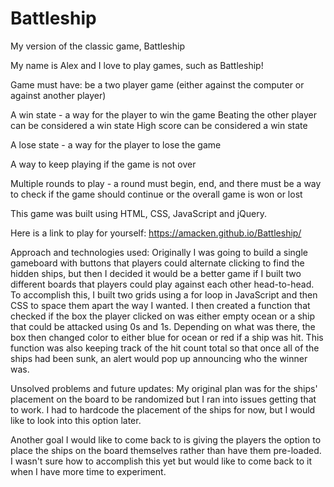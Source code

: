 # Battleship
My version of the classic game, Battleship

My name is Alex and I love to play games, such as Battleship!



Game must have:
be a two player game (either against the computer or against another player)

A win state - a way for the player to win the game
Beating the other player can be considered a win state
High score can be considered a win state

A lose state - a way for the player to lose the game

A way to keep playing if the game is not over

Multiple rounds to play - a round must begin, end, and there must be a way to check if the game should continue or the overall game is won or lost




This game was built using HTML, CSS, JavaScript and jQuery.

Here is a link to play for yourself: https://amacken.github.io/Battleship/


Approach and technologies used:
Originally I was going to build a single gameboard with buttons that players could alternate clicking to find the hidden ships, but then I decided it would be a better game if I built two different boards that players could play against each other head-to-head. To accomplish this, I built two grids using a for loop in JavaScript and then CSS to space them apart the way I wanted.  I then created a function that checked if the box the player clicked on was either empty ocean or a ship that could be attacked using 0s and 1s. Depending on what was there, the box then changed color to either blue for ocean or red if a ship was hit. This function was also keeping track of the hit count total so that once all of the ships had been sunk, an alert would pop up announcing who the winner was.



Unsolved problems and future updates:
My original plan was for the ships' placement on the board to be randomized but I ran into issues getting that to work. I had to hardcode the placement of the ships for now, but I would like to look into this option later.

Another goal I would like to come back to is giving the players the option to place the ships on the board themselves rather than have them pre-loaded. I wasn't sure how to accomplish this yet but would like to come back to it when I have more time to experiment.
